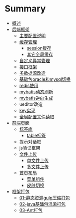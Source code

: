# Summary

* [概述](README.md)
* [后端框架](hou-duan-kuang-jia.md)
  * [主要配置说明](hou-duan-kuang-jia/zhu-yao-pei-zhi-shuo-ming.md)
  * [缓存管理](hou-duan-kuang-jia/huan-cun-guan-li.md)
    * [session缓存](hou-duan-kuang-jia/huan-cun-guan-li/sessionhuan-cun.md)
    * [其它全局缓存](hou-duan-kuang-jia/huan-cun-guan-li/qi-ta-quan-ju-pei-zhi-huan-cun.md)
  * [自定义异常管理](hou-duan-kuang-jia/zi-ding-yi-yi-chang.md)
  * [接口框架](hou-duan-kuang-jia/jie-kou-kuang-jia.md)
  * [多数据源改造](hou-duan-kuang-jia/duo-shu-ju-yuan-gai-zao.md)
  * [基础包oracle和mysql切换](hou-duan-kuang-jia/ji-chu-bao-oracle-he-mysql-qie-huan.md)
  * [redis使用](hou-duan-kuang-jia/redisshi-yong.md)
  * [mybatis动态刷新](hou-duan-kuang-jia/mybatisdong-tai-shua-xin.md)
  * [mybatis逆向生成](hou-duan-kuang-jia/mybatisni-xiang-sheng-cheng.md)
  * ueditor改造
  * [key实现](hou-duan-kuang-jia/keyshi-xian.md)
  * [全局配置文件读取](hou-duan-kuang-jia/quan-ju-pei-zhi-wen-jian-du-qu.md)
* [前端页面](qian-duan-ye-mian.md)
  * [标签库](qian-duan-ye-mian/biao-qian-ku.md)
    * [table标签](qian-duan-ye-mian/biao-qian-ku/tablebiao-qian.md)
  * 提示对话框
  * js验证框架
  * [文件上传](qian-duan-ye-mian/wen-jian-shang-chuan.md)
    * [单文件上传](qian-duan-ye-mian/wen-jian-shang-chuan/dan-wen-jian-shang-chuan.md)
    * [多文件上传](qian-duan-ye-mian/wen-jian-shang-chuan/duo-wen-jian-shang-chuan.md)
  * [首页布局](qian-duan-ye-mian/shou-ye-bu-ju.md)
    * [菜单组件](qian-duan-ye-mian/shou-ye-bu-ju/cai-dan-zu-jian.md)
    * [皮肤切换](qian-duan-ye-mian/shou-ye-bu-ju/pi-fu-qie-huan.md)
* [框架打包](kuang-jia-da-bao.md)
  * [01-静态资源gulp压缩打包](kuang-jia-da-bao/01-jing-tai-zi-yuan-ya-suo-da-bao.md)
  * [02-java基础包混淆打包](kuang-jia-da-bao/02-javaji-chu-bao-hun-yao-da-bao.md)
  * [03-Ant打包](kuang-jia-da-bao/03-ant-da-bao.md)

